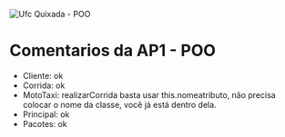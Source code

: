 ![Ufc Quixada - POO](https://www.quixada.ufc.br/wp-content/uploads/2017/10/logo.png)
# Comentarios da AP1 - POO #
- Cliente: ok 
- Corrida: ok 
- MotoTaxi: realizarCorrida basta usar this.nomeatributo, não precisa colocar o nome da classe, você já está dentro dela.
- Principal: ok
- Pacotes: ok